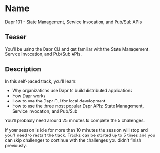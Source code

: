 # Name
Dapr 101 - State Management, Service Invocation, and Pub/Sub APIs

## Teaser
You'll be using the Dapr CLI and get familiar with the State Management, Service Invocation, and Pub/Sub APIs.

## Description

In this self-paced track, you'll learn:
- Why organizations use Dapr to build distributed applications
- How Dapr works
- How to use the Dapr CLI for local development
- How to use the three most popular Dapr APIs: State Management, Service Invocation, and Pub/Sub

You'll probably need around 25 minutes to complete the 5 challenges.

If your session is idle for more than 10 minutes the session will stop and you'll need to restart the track. Tracks can be started up to 5 times and you can skip challenges to continue with the challenges you didn't finish previously.
